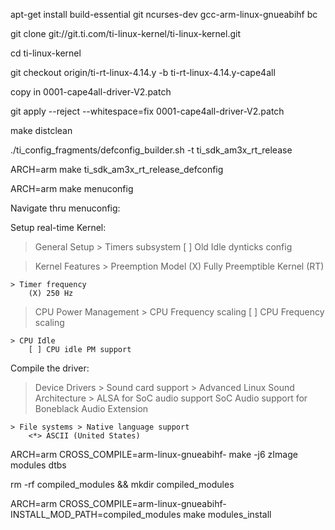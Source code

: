 apt-get install build-essential git ncurses-dev gcc-arm-linux-gnueabihf bc

git clone git://git.ti.com/ti-linux-kernel/ti-linux-kernel.git

cd ti-linux-kernel

git checkout origin/ti-rt-linux-4.14.y -b ti-rt-linux-4.14.y-cape4all

copy in 0001-cape4all-driver-V2.patch

git apply --reject --whitespace=fix 0001-cape4all-driver-V2.patch

make distclean

./ti_config_fragments/defconfig_builder.sh -t ti_sdk_am3x_rt_release

ARCH=arm make ti_sdk_am3x_rt_release_defconfig

ARCH=arm make menuconfig

Navigate thru menuconfig:

Setup real-time Kernel:
 > General Setup
	> Timers subsystem
		[ ] Old Idle dynticks config

 > Kernel Features
	> Preemption Model
		(X) Fully Preemptible Kernel (RT)

	> Timer frequency
		(X) 250 Hz


 > CPU Power Management
	> CPU Frequency scaling
		[ ] CPU Frequency scaling

	> CPU Idle
		[ ] CPU idle PM support


Compile the driver:
 > Device Drivers
	> Sound card support > Advanced Linux Sound Architecture > ALSA for SoC audio support
		<M>   SoC Audio support for Boneblack Audio Extension

	> File systems > Native language support
		<*> ASCII (United States)


ARCH=arm CROSS_COMPILE=arm-linux-gnueabihf- make -j6 zImage modules dtbs

rm -rf compiled_modules && mkdir compiled_modules

ARCH=arm CROSS_COMPILE=arm-linux-gnueabihf- INSTALL_MOD_PATH=compiled_modules make modules_install
